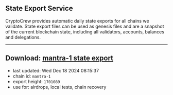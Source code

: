 ## State Export Service
CryptoCrew provides automatic daily state exports for all chains we validate. State export files can be used as genesis files and are a snapshot of the current blockchain state, including all validators, accounts, balances and delegations.

---
**Download: [mantra-1 state export](https://dl-eu2.ccvalidators.com/SERVICE/mantrachain/mantra-1_export_1701089.json)**
---

- last updated: Wed Dec 18 2024 08:15:37
- chain id: `mantra-1`
- export height: `1701089`
- use for: airdrops, local tests, chain recovery
